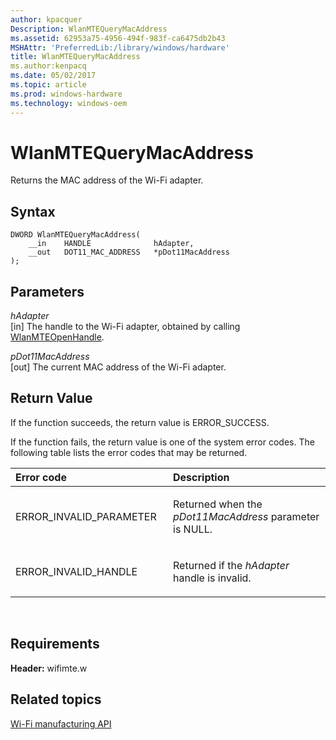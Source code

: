 ```yaml
---
author: kpacquer
Description: WlanMTEQueryMacAddress
ms.assetid: 62953a75-4956-494f-983f-ca6475db2b43
MSHAttr: 'PreferredLib:/library/windows/hardware'
title: WlanMTEQueryMacAddress
ms.author:kenpacq
ms.date: 05/02/2017
ms.topic: article
ms.prod: windows-hardware
ms.technology: windows-oem
---
```


# WlanMTEQueryMacAddress


Returns the MAC address of the Wi-Fi adapter.

## <span id="Syntax"></span><span id="syntax"></span><span id="SYNTAX"></span>Syntax


```
DWORD WlanMTEQueryMacAddress(
    __in    HANDLE              hAdapter,
    __out   DOT11_MAC_ADDRESS   *pDot11MacAddress
);
```

## <span id="Parameters"></span><span id="parameters"></span><span id="PARAMETERS"></span>Parameters


<span id="hAdapter"></span><span id="hadapter"></span><span id="HADAPTER"></span>*hAdapter*  
\[in\] The handle to the Wi-Fi adapter, obtained by calling [WlanMTEOpenHandle](wlanmteopenhandle.md).

<span id="pDot11MacAddress"></span><span id="pdot11macaddress"></span><span id="PDOT11MACADDRESS"></span>*pDot11MacAddress*  
\[out\] The current MAC address of the Wi-Fi adapter.

## <span id="Return_Value"></span><span id="return_value"></span><span id="RETURN_VALUE"></span>Return Value


If the function succeeds, the return value is ERROR\_SUCCESS.

If the function fails, the return value is one of the system error codes. The following table lists the error codes that may be returned.

<table>
<colgroup>
<col width="50%" />
<col width="50%" />
</colgroup>
<thead>
<tr class="header">
<th align="left">Error code</th>
<th align="left">Description</th>
</tr>
</thead>
<tbody>
<tr class="odd">
<td align="left"><p>ERROR_INVALID_PARAMETER</p></td>
<td align="left"><p>Returned when the <em>pDot11MacAddress</em> parameter is NULL.</p></td>
</tr>
<tr class="even">
<td align="left"><p>ERROR_INVALID_HANDLE</p></td>
<td align="left"><p>Returned if the <em>hAdapter</em> handle is invalid.</p></td>
</tr>
</tbody>
</table>

 

## <span id="Requirements"></span><span id="requirements"></span><span id="REQUIREMENTS"></span>Requirements


**Header:** wifimte.w

## <span id="related_topics"></span>Related topics


[Wi-Fi manufacturing API](wi-fi-manufacturing-api.md)

 

 






